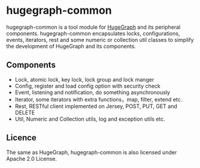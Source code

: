 # hugegraph-common

hugegraph-common is a tool module for [HugeGraph]() and its peripheral components.
hugegraph-common encapsulates locks, configurations, events, iterators, rest and some 
numeric or collection util classes to simplify the development of HugeGraph and 
its components.

## Components

- Lock, atomic lock, key lock, lock group and lock manger
- Config, register and load config option with security check
- Event, listening and notification, do something asynchronously
- Iterator, some iterators with extra functions，map, filter, extend etc.
- Rest, RESTful client implemented on Jersey, POST, PUT, GET and DELETE
- Util, Numeric and Collection utils, log and exception utils etc.

## Licence
The same as HugeGraph, hugegraph-common is also licensed under Apache 2.0 License.
